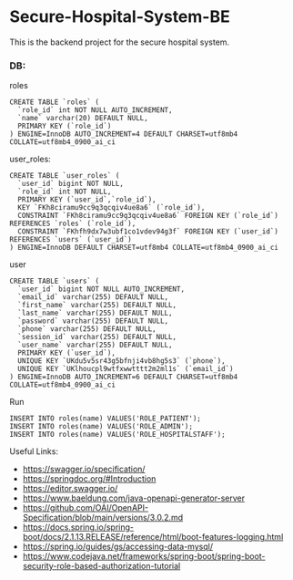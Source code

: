 # Secure-Hospital-System-BE
This is the backend project for the secure hospital system.

### DB:

roles
```
CREATE TABLE `roles` (
  `role_id` int NOT NULL AUTO_INCREMENT,
  `name` varchar(20) DEFAULT NULL,
  PRIMARY KEY (`role_id`)
) ENGINE=InnoDB AUTO_INCREMENT=4 DEFAULT CHARSET=utf8mb4 COLLATE=utf8mb4_0900_ai_ci
```

user_roles:
```
CREATE TABLE `user_roles` (
  `user_id` bigint NOT NULL,
  `role_id` int NOT NULL,
  PRIMARY KEY (`user_id`,`role_id`),
  KEY `FKh8ciramu9cc9q3qcqiv4ue8a6` (`role_id`),
  CONSTRAINT `FKh8ciramu9cc9q3qcqiv4ue8a6` FOREIGN KEY (`role_id`) REFERENCES `roles` (`role_id`),
  CONSTRAINT `FKhfh9dx7w3ubf1co1vdev94g3f` FOREIGN KEY (`user_id`) REFERENCES `users` (`user_id`)
) ENGINE=InnoDB DEFAULT CHARSET=utf8mb4 COLLATE=utf8mb4_0900_ai_ci
```

user
```
CREATE TABLE `users` (
  `user_id` bigint NOT NULL AUTO_INCREMENT,
  `email_id` varchar(255) DEFAULT NULL,
  `first_name` varchar(255) DEFAULT NULL,
  `last_name` varchar(255) DEFAULT NULL,
  `password` varchar(255) DEFAULT NULL,
  `phone` varchar(255) DEFAULT NULL,
  `session_id` varchar(255) DEFAULT NULL,
  `user_name` varchar(255) DEFAULT NULL,
  PRIMARY KEY (`user_id`),
  UNIQUE KEY `UKdu5v5sr43g5bfnji4vb8hg5s3` (`phone`),
  UNIQUE KEY `UKlhoucpl9wtfxwwtttt2m2ml1s` (`email_id`)
) ENGINE=InnoDB AUTO_INCREMENT=6 DEFAULT CHARSET=utf8mb4 COLLATE=utf8mb4_0900_ai_ci
```

Run
```
INSERT INTO roles(name) VALUES('ROLE_PATIENT');
INSERT INTO roles(name) VALUES('ROLE_ADMIN');
INSERT INTO roles(name) VALUES('ROLE_HOSPITALSTAFF');
```

Useful Links:
- https://swagger.io/specification/
- https://springdoc.org/#Introduction
- https://editor.swagger.io/
- https://www.baeldung.com/java-openapi-generator-server
- https://github.com/OAI/OpenAPI-Specification/blob/main/versions/3.0.2.md
- https://docs.spring.io/spring-boot/docs/2.1.13.RELEASE/reference/html/boot-features-logging.html
- https://spring.io/guides/gs/accessing-data-mysql/
- https://www.codejava.net/frameworks/spring-boot/spring-boot-security-role-based-authorization-tutorial
